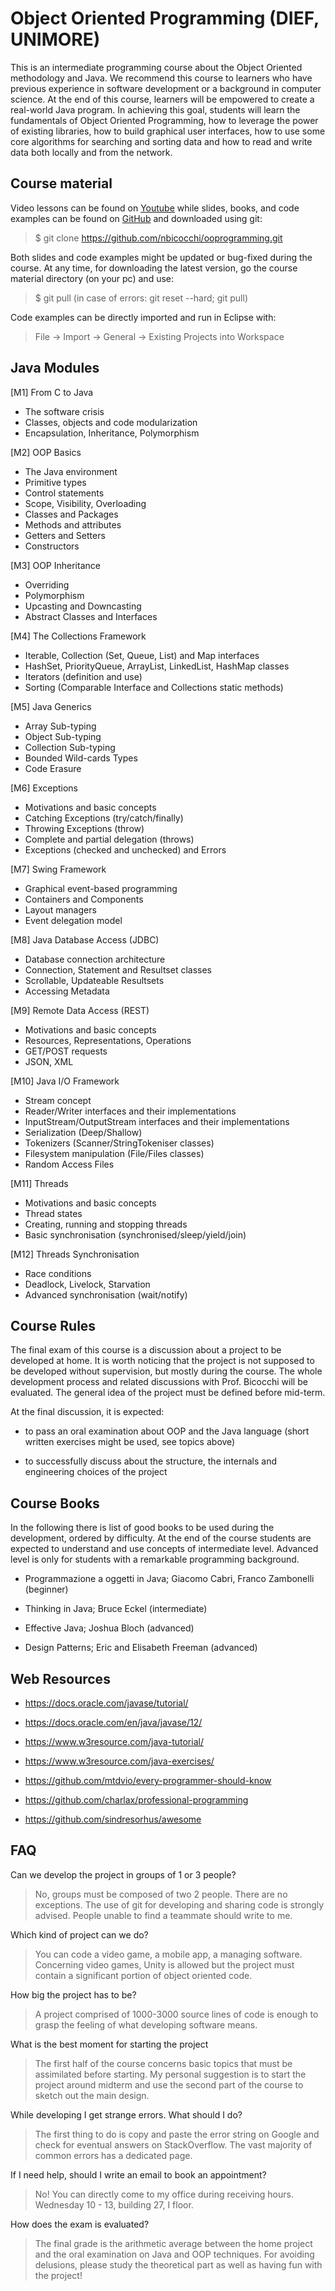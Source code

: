 
# Object Oriented Programming (DIEF, UNIMORE)
This is an intermediate programming course about the Object Oriented methodology and Java. We recommend this course to learners who have previous experience in software development or a background in computer science.  At the end of this course, learners will be empowered to create a real-world Java program. In achieving this goal, students will learn the fundamentals of Object Oriented Programming, how to leverage the power of existing libraries, how to build graphical user interfaces, how to use some core algorithms for searching and sorting data and how to read and write data both locally and from the network.

## Course material

Video lessons can be found on [Youtube](https://www.youtube.com/watch?v=JxspJSfVvSA&list=PLhlcRDRHVUzTruZmXalUSJAK26pouP8ST) while slides, books, and code examples can be found on [GitHub](https://github.com/nbicocchi/ooprogramming) and downloaded using git:

> $ git clone https://github.com/nbicocchi/ooprogramming.git

Both slides and code examples might be updated or bug-fixed during the course. At any time, for downloading the latest version, go the course material directory (on your pc) and use:

> $ git pull (in case of errors: git reset --hard; git pull)

Code examples can be directly imported and run in Eclipse with:

> File -> Import -> General -> Existing Projects into Workspace

## Java Modules
[M1] From C to Java

* The software crisis
* Classes, objects and code modularization
* Encapsulation, Inheritance, Polymorphism

[M2] OOP Basics 

* The Java environment
* Primitive types
* Control statements
* Scope, Visibility, Overloading
* Classes and Packages
* Methods and attributes
* Getters and Setters
* Constructors

[M3] OOP Inheritance
 
* Overriding
* Polymorphism
* Upcasting and Downcasting
* Abstract Classes and Interfaces

[M4] The Collections Framework

* Iterable, Collection (Set, Queue, List) and Map interfaces
* HashSet, PriorityQueue, ArrayList, LinkedList, HashMap classes
* Iterators (definition and use)
* Sorting (Comparable Interface and Collections static methods)

[M5] Java Generics 

* Array Sub-typing
* Object Sub-typing
* Collection Sub-typing
* Bounded Wild-cards Types
* Code Erasure

[M6] Exceptions 

* Motivations and basic concepts
* Catching Exceptions (try/catch/finally)
* Throwing Exceptions (throw)
* Complete and partial delegation (throws)
* Exceptions (checked and unchecked) and Errors 

[M7] Swing Framework

* Graphical event-based programming
* Containers and Components
* Layout managers
* Event delegation model

[M8] Java Database Access (JDBC)

* Database connection architecture
* Connection, Statement and Resultset classes
* Scrollable, Updateable Resultsets
* Accessing Metadata

[M9] Remote Data Access (REST) 

* Motivations and basic concepts
* Resources, Representations, Operations
* GET/POST requests
* JSON, XML

[M10] Java I/O Framework

* Stream concept
* Reader/Writer interfaces and their implementations
* InputStream/OutputStream interfaces and their implementations
* Serialization (Deep/Shallow)
* Tokenizers (Scanner/StringTokeniser classes)
* Filesystem manipulation (File/Files classes)
* Random Access Files

[M11] Threads 

* Motivations and basic concepts
* Thread states
* Creating, running and stopping threads
* Basic synchronisation (synchronised/sleep/yield/join)

[M12] Threads Synchronisation

* Race conditions
* Deadlock, Livelock, Starvation
* Advanced synchronisation (wait/notify)

## Course Rules
The final exam of this course is a discussion about a project to be developed at home. It is worth noticing that the project is not supposed to be developed without supervision, but mostly during the course. The whole development process and related discussions with Prof. Bicocchi will be evaluated. The general idea of the project must be defined before mid-term.

At the final discussion, it is expected:

* to pass an oral examination about OOP and the Java language (short written exercises might be used, see topics above) 

* to successfully discuss about the structure, the internals and engineering choices of the project


## Course Books
In the following there is list of good books to be used during the development, ordered by difficulty. At the end of the course students are expected to understand and use concepts of intermediate level. Advanced level is only for students with a remarkable programming background.

* Programmazione a oggetti in Java; Giacomo Cabri, Franco Zambonelli (beginner)

* Thinking in Java; Bruce Eckel (intermediate)

* Effective Java; Joshua Bloch (advanced)

* Design Patterns; Eric and Elisabeth Freeman (advanced)

## Web Resources
* https://docs.oracle.com/javase/tutorial/

* https://docs.oracle.com/en/java/javase/12/

* https://www.w3resource.com/java-tutorial/

* https://www.w3resource.com/java-exercises/

* https://github.com/mtdvio/every-programmer-should-know

* https://github.com/charlax/professional-programming

* https://github.com/sindresorhus/awesome

## FAQ
Can we develop the project in groups of 1 or 3 people?
> No, groups must be composed of two 2 people. There are no exceptions. The use of git for developing and sharing code is strongly advised. People unable to find a teammate should write to me.

Which kind of project can we do?
> You can code a video game, a mobile app, a managing software. Concerning video games, Unity is allowed but the project must contain a significant portion of object oriented code. 

How big the project has to be?
> A project comprised of 1000-3000 source lines of code is enough to grasp the feeling of what developing software means.

What is the best moment for starting the project
> The first half of the course concerns basic topics that must be assimilated before starting. My personal suggestion is to start the project around midterm and use the second part of the course to sketch out the main design.

While developing I get strange errors. What should I do?
> The first thing to do is copy and paste the error string on Google and check for eventual answers on StackOverflow. The vast majority of common errors has a dedicated page.

If I need help, should I write an email to book an appointment?
> No! You can directly come to my office during receiving hours. Wednesday 10 - 13, building 27, I floor.

How does the exam is evaluated?
> The final grade is the arithmetic average between the home project and the oral examination on Java and OOP techniques. For avoiding delusions, please study the theoretical part as well as having fun with the project!











